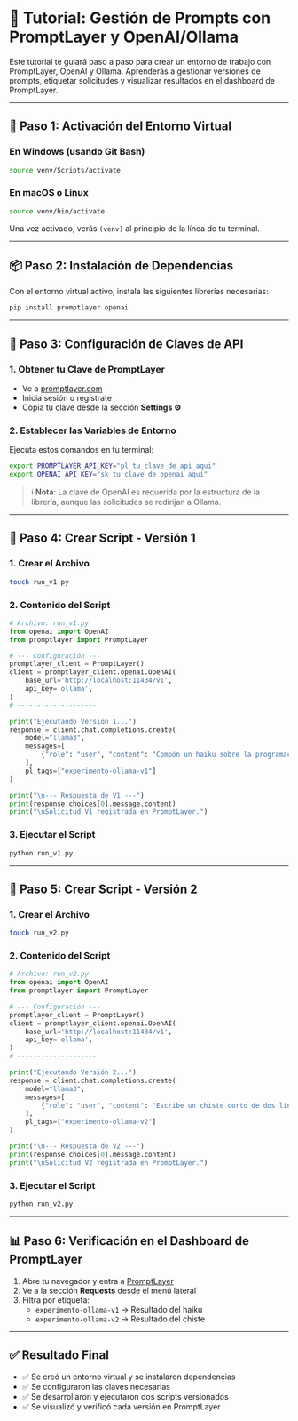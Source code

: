 # 🚀 Tutorial: Gestión de Prompts con PromptLayer y OpenAI/Ollama

Este tutorial te guiará paso a paso para crear un entorno de trabajo con PromptLayer, OpenAI y Ollama. Aprenderás a gestionar versiones de prompts, etiquetar solicitudes y visualizar resultados en el dashboard de PromptLayer.

---

## 🧱 Paso 1: Activación del Entorno Virtual

### En Windows (usando Git Bash)
```bash
source venv/Scripts/activate
```

### En macOS o Linux
```bash
source venv/bin/activate
```

Una vez activado, verás `(venv)` al principio de la línea de tu terminal.

---

## 📦 Paso 2: Instalación de Dependencias

Con el entorno virtual activo, instala las siguientes librerías necesarias:

```bash
pip install promptlayer openai
```

---

## 🔐 Paso 3: Configuración de Claves de API

### 1. Obtener tu Clave de PromptLayer
- Ve a [promptlayer.com](https://promptlayer.com)
- Inicia sesión o regístrate
- Copia tu clave desde la sección **Settings ⚙️**

### 2. Establecer las Variables de Entorno
Ejecuta estos comandos en tu terminal:

```bash
export PROMPTLAYER_API_KEY="pl_tu_clave_de_api_aqui"
export OPENAI_API_KEY="sk_tu_clave_de_openai_aqui"
```

> ℹ️ **Nota**: La clave de OpenAI es requerida por la estructura de la librería, aunque las solicitudes se redirijan a Ollama.

---

## 🧪 Paso 4: Crear Script - Versión 1

### 1. Crear el Archivo
```bash
touch run_v1.py
```

### 2. Contenido del Script

```python
# Archivo: run_v1.py
from openai import OpenAI
from promptlayer import PromptLayer

# --- Configuración ---
promptlayer_client = PromptLayer()
client = promptlayer_client.openai.OpenAI(
    base_url='http://localhost:11434/v1',
    api_key='ollama',
)
# --------------------

print("Ejecutando Versión 1...")
response = client.chat.completions.create(
    model="llama3",
    messages=[
        {"role": "user", "content": "Compón un haiku sobre la programación local."}
    ],
    pl_tags=["experimento-ollama-v1"]
)

print("\n--- Respuesta de V1 ---")
print(response.choices[0].message.content)
print("\nSolicitud V1 registrada en PromptLayer.")
```

### 3. Ejecutar el Script
```bash
python run_v1.py
```

---

## 🧪 Paso 5: Crear Script - Versión 2

### 1. Crear el Archivo
```bash
touch run_v2.py
```

### 2. Contenido del Script

```python
# Archivo: run_v2.py
from openai import OpenAI
from promptlayer import PromptLayer

# --- Configuración ---
promptlayer_client = PromptLayer()
client = promptlayer_client.openai.OpenAI(
    base_url='http://localhost:11434/v1',
    api_key='ollama',
)
# --------------------

print("Ejecutando Versión 2...")
response = client.chat.completions.create(
    model="llama3",
    messages=[
        {"role": "user", "content": "Escribe un chiste corto de dos líneas sobre la programación."}
    ],
    pl_tags=["experimento-ollama-v2"]
)

print("\n--- Respuesta de V2 ---")
print(response.choices[0].message.content)
print("\nSolicitud V2 registrada en PromptLayer.")
```

### 3. Ejecutar el Script
```bash
python run_v2.py
```

---

## 📊 Paso 6: Verificación en el Dashboard de PromptLayer

1. Abre tu navegador y entra a [PromptLayer](https://promptlayer.com)
2. Ve a la sección **Requests** desde el menú lateral
3. Filtra por etiqueta:
    - `experimento-ollama-v1` → Resultado del haiku
    - `experimento-ollama-v2` → Resultado del chiste

---

## ✅ Resultado Final

- ✅ Se creó un entorno virtual y se instalaron dependencias
- ✅ Se configuraron las claves necesarias
- ✅ Se desarrollaron y ejecutaron dos scripts versionados
- ✅ Se visualizó y verificó cada versión en PromptLayer

